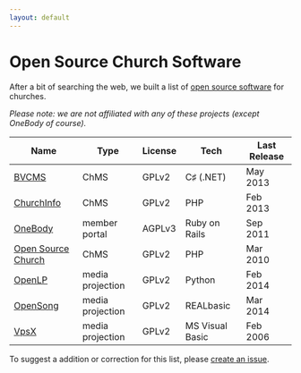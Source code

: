 ```yaml
---
layout: default
---
```


# Open Source Church Software

After a bit of searching the web, we built a list of [open source software](http://en.wikipedia.org/wiki/Open-source_software) for churches.

_Please note: we are not affiliated with any of these projects (except OneBody of course)._

Name                                                       | Type             | License | Tech            | Last Release
---------------------------------------------------------- | ---------------- | ------- | --------------- | ------------
[BVCMS](https://github.com/bvcms/bvcms)                    | ChMS             | GPLv2   | C♯ (.NET)       | May 2013
[ChurchInfo](http://sourceforge.net/projects/churchinfo)   | ChMS             | GPLv2   | PHP             | Feb 2013
[OneBody](https://github.com/churchio/onebody)             | member portal    | AGPLv3  | Ruby on Rails   | Sep 2011
[Open Source Church](http://sourceforge.net/projects/osc/) | ChMS             | GPLv2   | PHP             | Mar 2010
[OpenLP](http://sourceforge.net/projects/openlp/)          | media projection | GPLv2   | Python          | Feb 2014
[OpenSong](http://sourceforge.net/projects/opensong/)      | media projection | GPLv2   | REALbasic       | Mar 2014
[VpsX](http://sourceforge.net/projects/vpsx/)              | media projection | GPLv2   | MS Visual Basic | Feb 2006

To suggest a addition or correction for this list, please [create an issue](https://github.com/churchio/website/issues).

<script src="/javascripts/tablesort.min.js"></script>
<script>
  var table = $('table').addClass('zebra-striped');
  ts = new Tablesort(table[0]);
  ts.sortTable(table.find('th:first-child')[0]);
</script>
